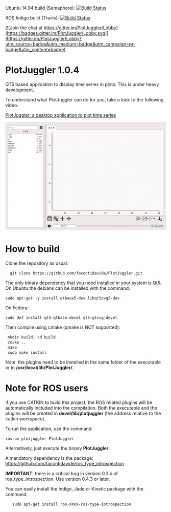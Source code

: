 Ubuntu 14.04 build (Semaphore): [![Build Status](https://semaphoreci.com/api/v1/facontidavide/plotjuggler/branches/master/shields_badge.svg)](https://semaphoreci.com/facontidavide/plotjuggler)

ROS Indigo build (Travis): [![Build Status](https://travis-ci.org/facontidavide/PlotJuggler.svg?branch=master)](https://travis-ci.org/facontidavide/PlotJuggler)


[![Join the chat at https://gitter.im/PlotJuggler/Lobby](https://badges.gitter.im/PlotJuggler/Lobby.svg)](https://gitter.im/PlotJuggler/Lobby?utm_source=badge&utm_medium=badge&utm_campaign=pr-badge&utm_content=badge)

# PlotJuggler 1.0.4

QT5 based application to display time series in plots. This is under heavy development. 

To understand what PlotJuggler can do for you, take a look to the following video.

[PlotJuggler: a desktop application to plot time series](https://vimeo.com/174120477) 

![PlotJuggler](docs/images/PlotJuggler.gif)

# How to build

Clone the repository as usual:

      git clone https://github.com/facontidavide/PlotJuggler.git

The only binary dependency that you need installed in your system is Qt5. On Ubuntu the debians can be installed with the command:

    sudo apt-get -y install qtbase5-dev libqt5svg5-dev
    
On Fedora:

    sudo dnf install qt5-qtbase-devel qt5-qtsvg-devel
    
Then compile using cmake (qmake is NOT supported):

     mkdir build; cd build
     cmake ..
     make
     sudo make install
 
 Note: the plugins need to be installed in the same folder of the executable or in __/usr/local/lib/PlotJuggler/__.
 
# Note for ROS users
 
If you use CATKIN to build this project, the ROS related plugins will be automatically included into the compilation. Both the executable and the plugins will be created in __devel/lib/plotjuggler__ (the address relative to the catkin workspace).

To run the application, use the command:

    rosrun plotjuggler PlotJuggler
    
Alternatively, just execute the binary __PlotJuggler__. 

A mandatory dependency is the package: https://github.com/facontidavide/ros_type_introspection 

__IMPORTANT__: there is a critical bug in version 0.3.x of ros_type_introspection. Use version 0.4.3 or later.

You can easily install the Indigo, Jade or Kinetic package with the command:

       sudo apt-get install ros-XXXX-ros-type-introspection

      

